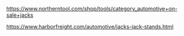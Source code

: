 https://www.northerntool.com/shop/tools/category_automotive+on-sale+jacks

https://www.harborfreight.com/automotive/jacks-jack-stands.html
